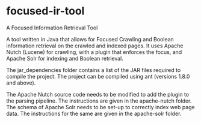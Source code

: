 focused-ir-tool
===============

A Focused Information Retrieval Tool

A tool written in Java that allows for Focused Crawling and Boolean information retrieval on the crawled and indexed pages. It uses Apache Nutch (Lucene) for crawling, with a plugin that enforces the focus, and Apache Solr for indexing and Boolean retrieval.

The jar_dependencies folder contains a list of the JAR files required to compile the project. The project can be compiled using ant (versions 1.8.0 and above).

The Apache Nutch source code needs to be modified to add the plugin to the parsing pipeline. The instructions are given in the apache-nutch folder.
The schema of Apache Solr needs to be set-up to correctly index web page data. The instructions for the same are given in the apache-solr folder.
